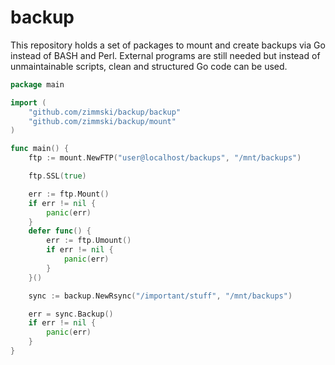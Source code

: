 # backup

This repository holds a set of packages to mount and create backups via Go instead of BASH and Perl. External programs are still needed but instead of unmaintainable scripts, clean and structured Go code can be used.

```go
package main

import (
	"github.com/zimmski/backup/backup"
	"github.com/zimmski/backup/mount"
)

func main() {
	ftp := mount.NewFTP("user@localhost/backups", "/mnt/backups")

	ftp.SSL(true)

	err := ftp.Mount()
	if err != nil {
		panic(err)
	}
	defer func() {
		err := ftp.Umount()
		if err != nil {
			panic(err)
		}
	}()

	sync := backup.NewRsync("/important/stuff", "/mnt/backups")

	err = sync.Backup()
	if err != nil {
		panic(err)
	}
}
```
